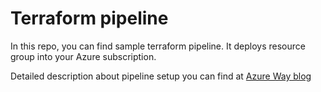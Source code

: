 # Terraform pipeline
In this repo, you can find sample terraform pipeline.
It deploys resource group into your Azure subscription.

Detailed description about pipeline setup you can find at [Azure Way blog]()
